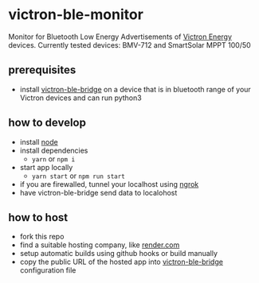 # victron-ble-monitor

Monitor for Bluetooth Low Energy Advertisements of [Victron Energy](http://victronenergy.com/) devices. Currently tested devices: BMV-712 and SmartSolar MPPT 100/50

## prerequisites
- install [victron-ble-bridge](https://github.com/debueb/victron-ble-bridge) on a device that is in bluetooth range of your Victron devices and can run python3

## how to develop
- install [node](https://nodejs.org/en/)
- install dependencies
  - `yarn` or `npm i`
- start app locally
  - `yarn start` or `npm run start`
- if you are firewalled, tunnel your localhost using [ngrok](https://ngrok.com/)
- have victron-ble-bridge send data to localohost

## how to host
- fork this repo
- find a suitable hosting company, like [render.com](http://render.com)
- setup automatic builds using github hooks or build manually
- copy the public URL of the hosted app into [victron-ble-bridge](https://github.com/debueb/victron-ble-bridge) configuration file
